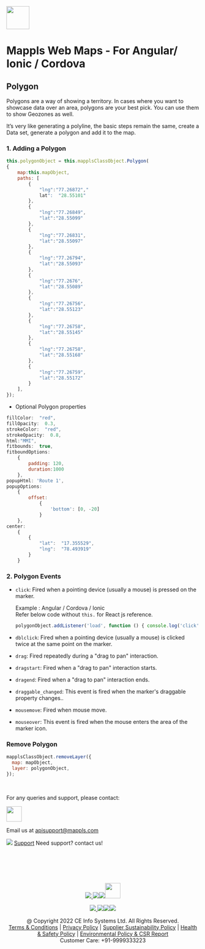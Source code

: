 [<img src="https://about.mappls.com/images/mappls-b-logo.svg" height="60"/> </p>](https://www.mapmyindia.com/api)

# Mappls Web Maps - For Angular/ Ionic / Cordova

## Polygon

<p>Polygons are a way of showing a territory. In cases where you want to showcase data over an area, polygons are your best pick. You can use them to show Geozones as well.

It’s very like generating a polyline, the basic steps remain the same, create a Data set, generate a polygon and add it to the map.</p>

  

### 1. Adding a Polygon

```js
this.polygonObject = this.mapplsClassObject.Polygon(
{
	map:this.mapObject,
	paths: [ 
		{
			"lng":"77.26872","
			lat":  "28.55101"
		},
		{
			"lng":"77.26849",
			"lat":"28.55099"
		},
		{
			"lng":"77.26831",
			"lat":"28.55097"
		},
		{
			"lng":"77.26794",
			"lat":"28.55093"
		},
		{
			"lng":"77.2676",
			"lat":"28.55089"
		},
		{
			"lng":"77.26756",
			"lat":"28.55123"
		},
		{
			"lng":"77.26758",
			"lat":"28.55145"
		},
		{
			"lng":"77.26758",
			"lat":"28.55168"
		},
		{
			"lng":"77.26759",
			"lat":"28.55172"
		}
	],
});
```
- Optional  Polygon properties

```js
fillColor:  "red",
fillOpacity:  0.3,
strokeColor:  "red",
strokeOpacity:  0.8,
html:"MMI",
fitbounds:  true,
fitboundOptions: 
	{
		padding: 120,
		duration:1000
	},
popupHtml: 'Route 1',
popupOptions: 
	{
		offset: 
			{
				'bottom': [0, -20]
			}
	},
center:
	{
		{ 
			"lat":  "17.355529", 
			"lng":  "78.493919"
		}
	}
```

  

### 2.  Polygon Events
-  `click`: Fired when a pointing device (usually a mouse) is pressed on the marker.

	Example :  Angular / Cordova / Ionic <br>
	Refer below code  without `this.` for React js reference.
	```js
	polygonObject.addListener('load', function () { console.log('click');});
	```
-  `dblclick`: Fired when a pointing device (usually a mouse) is clicked twice at the same point on the marker.
-  `drag`: Fired repeatedly during a "drag to pan" interaction.
-  `dragstart`: Fired when a "drag to pan" interaction starts.
-  `dragend`: Fired when a "drag to pan" interaction ends.
-  `draggable_changed`: This event is fired when the marker's draggable property changes..
-  `mousemove`: Fired when mouse move.
-  `mouseover`: This event is fired when the mouse enters the area of the marker icon.


### Remove Polygon

```js
mapplsClassObject.removeLayer({
  map: mapObject,
  layer: polygonObject,
});
```



<br>

For any queries and support, please contact: 

[<img src="https://about.mappls.com/images/mappls-logo.svg" height="40"/> </p>](https://about.mappls.com/api/)
Email us at [apisupport@mappls.com](mailto:apisupport@mappls.com)


![](https://www.mapmyindia.com/api/img/icons/support.png)
[Support](https://about.mappls.com/contact/)
Need support? contact us!

<br></br>
<br></br>

[<p align="center"> <img src="https://www.mapmyindia.com/api/img/icons/stack-overflow.png"/> ](https://stackoverflow.com/questions/tagged/mappls-api)[![](https://www.mapmyindia.com/api/img/icons/blog.png)](https://about.mappls.com/blog/)[![](https://www.mapmyindia.com/api/img/icons/gethub.png)](https://github.com/Mappls-api)[<img src="https://mmi-api-team.s3.ap-south-1.amazonaws.com/API-Team/npm-logo.one-third%5B1%5D.png" height="40"/> </p>](https://www.npmjs.com/org/mapmyindia) 



[<p align="center"> <img src="https://www.mapmyindia.com/june-newsletter/icon4.png"/> ](https://www.facebook.com/Mapplsofficial)[![](https://www.mapmyindia.com/june-newsletter/icon2.png)](https://twitter.com/mappls)[![](https://www.mapmyindia.com/newsletter/2017/aug/llinkedin.png)](https://www.linkedin.com/company/mappls/)[![](https://www.mapmyindia.com/june-newsletter/icon3.png)](https://www.youtube.com/channel/UCAWvWsh-dZLLeUU7_J9HiOA)




<div align="center">@ Copyright 2022 CE Info Systems Ltd. All Rights Reserved.</div>

<div align="center"> <a href="https://about.mappls.com/api/terms-&-conditions">Terms & Conditions</a> | <a href="https://about.mappls.com/about/privacy-policy">Privacy Policy</a> | <a href="https://about.mappls.com/pdf/mapmyIndia-sustainability-policy-healt-labour-rules-supplir-sustainability.pdf">Supplier Sustainability Policy</a> | <a href="https://about.mappls.com/pdf/Health-Safety-Management.pdf">Health & Safety Policy</a> | <a href="https://about.mappls.com/pdf/Environment-Sustainability-Policy-CSR-Report.pdf">Environmental Policy & CSR Report</a>

<div align="center">Customer Care: +91-9999333223</div>
